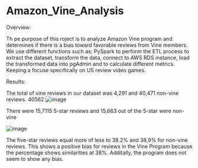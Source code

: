 # Amazon_Vine_Analysis

Overview:

Th pe purpose of this roject  is to analyze Amazon Vine program and determines if there is a bias toward favorable reviews from Vine members. We use different functions such as; PySpark to perform the ETL process to extract the dataset, transform the data, connect to AWS RDS instance, load the transformed data into pgAdmin and to calculate different metrics. Keeping a focuse specifically on US review video games.

Results:

The total of vine reviews in our dataset was 4,291 and 40,471 non-vine reviews.
40562
![image](https://user-images.githubusercontent.com/86276329/145939010-5c4dd8dc-d23e-40f5-a1b4-547f8a243552.png)

There were 15,7115 5-star reviews and 15,663 out of the 5-star were non-vine

![image](https://user-images.githubusercontent.com/86276329/145939817-ab66b027-b77e-466e-910a-9dbbe28e3b52.png)

The five-star reviews equal more of less to 38.2% and 38,9% for non-vine reviews. This shows a positive bias for reviews in the Vine Program because the percentage shows similarities at 38%. Additally, the program does not seem to show any bias.

